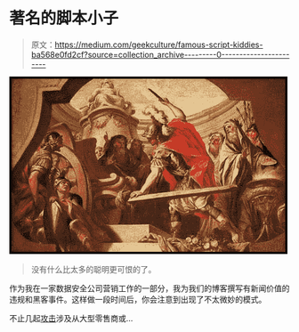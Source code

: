 # 著名的脚本小子

> 原文：<https://medium.com/geekculture/famous-script-kiddies-ba568e0fd2cf?source=collection_archive---------0----------------------->

![](img/6723d9d64304bb99cc3f5eae4685f8f0.png)

> 没有什么比太多的聪明更可恨的了。

作为我在一家数据安全公司营销工作的一部分，我为我们的博客撰写有新闻价值的违规和黑客事件。这样做一段时间后，你会注意到出现了不太微妙的模式。

不止几起[攻击](https://www.wired.com/2015/12/the-years-11-biggest-hacks-from-ashley-madison-to-opm/)涉及从大型零售商或…